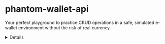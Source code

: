 # phantom-wallet-api
Your perfect playground to practice CRUD operations in a safe, simulated e-wallet environment without the risk of real currency.

<details>
 <## summary> DELETE /deleteUser/:username </summary>


  Delete a specific user identified by the `username` parameter.

  ### HTTP DELETE Request
  ```
  https://e-wallet-api-server.sigma-schoolsc1.repl.co//users/:username
  ```

  ### URL Parameters

  Parameter | Description
  --------- | -----------
  username  | The username of the user to be deleted.

  ### Success Response

  <details>
  <summary>Status 200</summary>

  Response content:

  ```json
  {
    "message": "User {username} has been deleted."
  }
  ```
  </details>

  ### Error Responses
  <details>
  <summary>Status 403</summary>
  Response content:

  ```json
  {
    "message": "Invalid API key."
  }
  ```
  </details>

  <details>
  <summary>Status 404</summary>
  Response content:

  ```json
  {
    "message": "User {username} not found."
  }
  ```
  </details>
  
</details>
